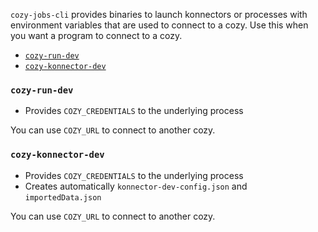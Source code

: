 `cozy-jobs-cli` provides binaries to launch konnectors or processes with
environment variables that are used to connect to a cozy. Use this when
you want a program to connect to a cozy.

<!-- MarkdownTOC autolink=true -->

- [`cozy-run-dev`](#cozy-run-dev)
- [`cozy-konnector-dev`](#cozy-konnector-dev)

<!-- /MarkdownTOC -->


### `cozy-run-dev`

- Provides `COZY_CREDENTIALS` to the underlying process

You can use `COZY_URL` to connect to another cozy.

### `cozy-konnector-dev`

- Provides `COZY_CREDENTIALS` to the underlying process
- Creates automatically `konnector-dev-config.json` and `importedData.json`

You can use `COZY_URL` to connect to another cozy.
